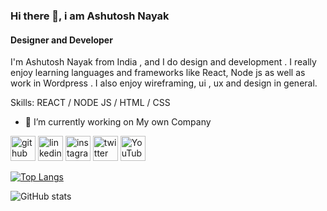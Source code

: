 ### Hi there 👋, i am Ashutosh Nayak
#### Designer and Developer
 

I'm Ashutosh Nayak from India , and I do design and development . 
I really enjoy learning languages and frameworks like React, Node js  as well as work in  Wordpress . I also enjoy wireframing, ui , ux and design in general.

Skills: REACT / NODE JS / HTML / CSS

- 🔭 I’m currently working on My own Company 


[<img src='https://cdn.jsdelivr.net/npm/simple-icons@3.0.1/icons/github.svg' alt='github' height='40'>](https://github.com/ashutoshnayakhere)  [<img src='https://cdn.jsdelivr.net/npm/simple-icons@3.0.1/icons/linkedin.svg' alt='linkedin' height='40'>](https://www.linkedin.com/in/ashutosh-nayak-736b50199//)  [<img src='https://cdn.jsdelivr.net/npm/simple-icons@3.0.1/icons/instagram.svg' alt='instagram' height='40'>](https://www.instagram.com/ashutosh_nayak_._//)  [<img src='https://cdn.jsdelivr.net/npm/simple-icons@3.0.1/icons/twitter.svg' alt='twitter' height='40'>](https://twitter.com/Ashutoshnayak97)  [<img src='https://cdn.jsdelivr.net/npm/simple-icons@3.0.1/icons/youtube.svg' alt='YouTube' height='40'>](https://www.youtube.com/channel/https://www.youtube.com/@AshutoshNayakchannel)  

[![Top Langs](https://github-readme-stats.vercel.app/api/top-langs/?username=ashutoshnayakhere)](https://github.com/anuraghazra/github-readme-stats)

![GitHub stats](https://github-readme-stats.vercel.app/api?username=ashutoshnayakhere&show_icons=true)  

